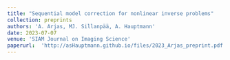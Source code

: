 ```yaml
---
title: "Sequential model correction for nonlinear inverse problems"
collection: preprints
authors: 'A. Arjas, MJ. Sillanpää, A. Hauptmann'
date: 2023-07-07
venue: 'SIAM Journal on Imaging Science'
paperurl:  'http://asHauptmann.github.io/files/2023_Arjas_preprint.pdf'
---
```

